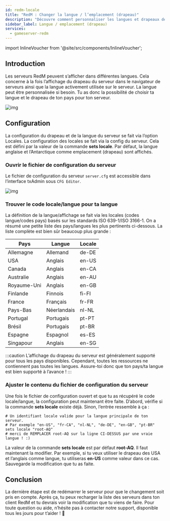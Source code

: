 ```yaml
---
id: redm-locale
title: "RedM : Changer la langue / l’emplacement (drapeau)"
description: "Découvre comment personnaliser les langues et drapeaux de ton serveur RedM pour améliorer l’expérience des joueurs et la localisation → En savoir plus maintenant"
sidebar_label: Langue / emplacement (drapeau)
services:
  - gameserver-redm
---
```


import InlineVoucher from '@site/src/components/InlineVoucher';

## Introduction

Les serveurs RedM peuvent s’afficher dans différentes langues. Cela concerne à la fois l’affichage du drapeau du serveur dans le navigateur de serveurs ainsi que la langue activement utilisée sur le serveur. La langue peut être personnalisée si besoin. Tu as donc la possibilité de choisir ta langue et le drapeau de ton pays pour ton serveur.

![img](https://screensaver01.zap-hosting.com/index.php/s/JHgoDfcsN4XX8Jb/preview)

<InlineVoucher />

## Configuration

La configuration du drapeau et de la langue du serveur se fait via l’option Locales. La configuration des locales se fait via la config du serveur. Cela est défini par la valeur de la commande **sets locale**. Par défaut, la langue anglaise et l’Antarctique comme emplacement (drapeau) sont affichés.

### Ouvrir le fichier de configuration du serveur

Le fichier de configuration du serveur `server.cfg` est accessible dans l’interface txAdmin sous `CFG Editor`. 

![img](https://screensaver01.zap-hosting.com/index.php/s/kHeJyeXiKDfSY2c/preview)



### Trouver le code locale/langue pour ta langue

La définition de la langue/affichage se fait via les locales (codes langue/codes pays) basés sur les standards ISO 639-1/ISO 3166-1. On a résumé une petite liste des pays/langues les plus pertinents ci-dessous. La liste complète est bien sûr beaucoup plus grande :

| Pays           | Langue     | Locale |
| -------------- | ---------- | ------ |
| Allemagne      | Allemand   | de-DE  |
| USA            | Anglais    | en-US  |
| Canada         | Anglais    | en-CA  |
| Australie      | Anglais    | en-AU  |
| Royaume-Uni    | Anglais    | en-GB  |
| Finlande       | Finnois    | fi-FI  |
| France         | Français   | fr-FR  |
| Pays-Bas       | Néerlandais| nl-NL  |
| Portugal       | Portugais  | pt-PT  |
| Brésil         | Portugais  | pt-BR  |
| Espagne        | Espagnol   | es-ES  |
| Singapour      | Anglais    | en-SG  |

:::caution 
L’affichage du drapeau du serveur est généralement supporté pour tous les pays disponibles. Cependant, toutes les ressources ne contiennent pas toutes les langues. Assure-toi donc que ton pays/ta langue est bien supporté à l’avance !
:::



### Ajuster le contenu du fichier de configuration du serveur

Une fois le fichier de configuration ouvert et que tu as récupéré le code locale/langue, la configuration peut maintenant être faite. D’abord, vérifie si la commande **sets locale** existe déjà. Sinon, l’entrée ressemble à ça :

```
# Un identifiant locale valide pour la langue principale de ton serveur.
# Par exemple "en-US", "fr-CA", "nl-NL", "de-DE", "en-GB", "pt-BR"
sets locale "root-AQ" 
# merci de REMPLACER root-AQ sur la ligne CI-DESSUS par une vraie langue ! :)
```

La valeur de la commande **sets locale** est par défaut **root-AQ**. Il faut maintenant la modifier. Par exemple, si tu veux utiliser le drapeau des USA et l’anglais comme langue, tu utiliseras **en-US** comme valeur dans ce cas. Sauvegarde la modification que tu as faite.


## Conclusion

La dernière étape est de redémarrer le serveur pour que le changement soit pris en compte. Après ça, tu peux recharger la liste des serveurs dans ton client RedM et tu devrais voir la modification que tu viens de faire. Pour toute question ou aide, n’hésite pas à contacter notre support, disponible tous les jours pour t’aider ! 🙂

<InlineVoucher />